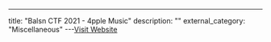 ---
title: "Balsn CTF 2021 - 4pple Music"
description: ""
external_category: "Miscellaneous"
---[Visit Website](https://github.com/w181496/My-CTF-Challenges/tree/master/Balsn-CTF-2021#4pple-music)

